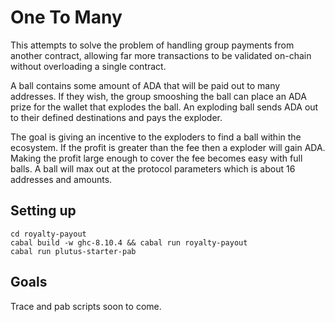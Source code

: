# One To Many

This attempts to solve the problem of handling group payments from another contract, allowing far more transactions to be validated on-chain without overloading a single contract.

A ball contains some amount of ADA that will be paid out to many addresses. If they wish, the group smooshing the ball can place an ADA prize for the wallet that explodes the ball. An exploding ball sends ADA out to their defined destinations and pays the exploder.

The goal is giving an incentive to the exploders to find a ball within the ecosystem. If the profit is greater than the fee then a exploder will gain ADA. Making the profit large enough to cover the fee becomes easy with full balls. A ball will max out at the protocol parameters which is about 16 addresses and amounts.

## Setting up


```
cd royalty-payout
cabal build -w ghc-8.10.4 && cabal run royalty-payout
cabal run plutus-starter-pab
```

## Goals

Trace and pab scripts soon to come.